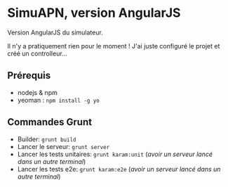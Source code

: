 # SimuAPN, version AngularJS #

Version AngularJS du simulateur.

Il n'y a pratiquement rien pour le moment !
J'ai juste configuré le projet et créé un controlleur...

## Prérequis ##

 * nodejs & npm
 * yeoman : ```npm install -g yo```
 
## Commandes Grunt ##

 * Builder: ```grunt build```
 * Lancer le serveur: ```grunt server```
 * Lancer les tests unitaires: ```grunt karam:unit``` (*avoir un serveur lancé dans un autre terminal*)
 * Lancer les tests e2e: ```grunt karam:e2e``` (*avoir un serveur lancé dans un autre terminal*)
 